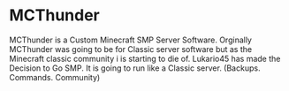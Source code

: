 MCThunder
=========

MCThunder is a Custom Minecraft SMP Server Software. Orginally MCThunder was going to be for Classic server software but as the Minecraft classic community i is starting to die of. Lukario45 has made the Decision to Go SMP. It is going to run like a Classic server. (Backups. Commands. Community)



